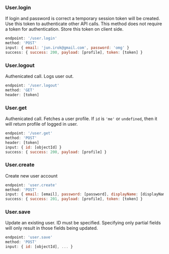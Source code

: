 ### User.login
If login and password is correct a temporary session token will be created. Use this token to authenticate other API calls. This method does not require a token for authentication. Store this token on client side.
```js
endpoint: '/user.login'
method: 'POST'
input: { email: 'jun.irok@gmail.com', password: 'omg' }
success: { success: 200, payload: [profile], token: [token] }
```

### User.logout
Authenicated call. Logs user out.
```js
endpoint: '/user.logout'
method: 'GET'
header: [token]
```

### User.get
Authenicated call. Fetches a user profile. If `id` is `'me'` or `undefined`, then it will return profile of logged in user.
```js
endpoint: '/user.get'
method: 'POST'
header: [token]
input: { id: [objectId] }
success: { success: 200, payload: [profile] }
```

### User.create
Create new user account
```js
endpoint: 'user.create'
method: 'POST'
input: { email: [email], password: [password], displayName: [displayName] }
success: { success: 201, payload: [profile], token: [token] }
```

### User.save
Update an existing user. ID must be specified. Specifying only partial fields will only result in those fields being updated.
```js
endpoint: 'user.save'
method: 'POST'
input: { id: [objectId], ... }
```
